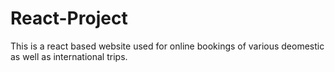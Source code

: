 # React-Project
 This is a react based website used for online bookings of various deomestic as well as international trips. 

